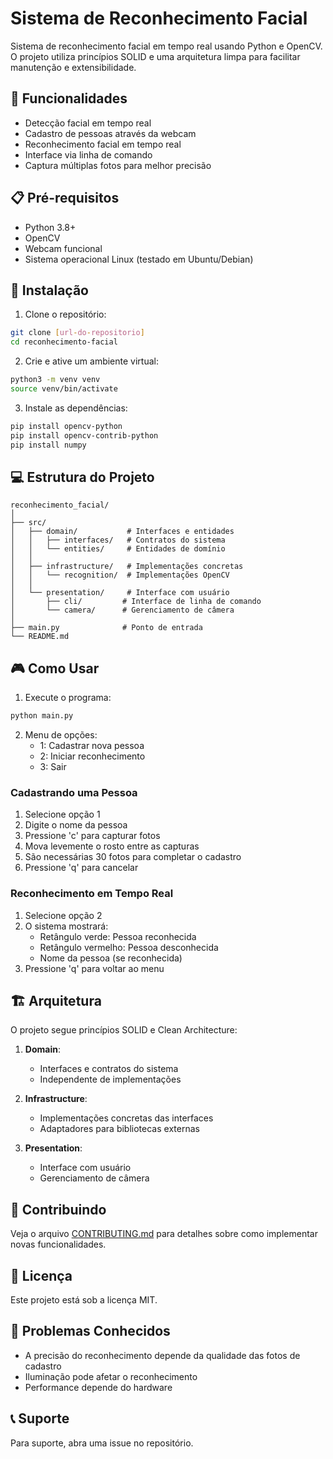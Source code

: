# Sistema de Reconhecimento Facial

Sistema de reconhecimento facial em tempo real usando Python e OpenCV. O projeto utiliza princípios SOLID e uma arquitetura limpa para facilitar manutenção e extensibilidade.

## 🚀 Funcionalidades

- Detecção facial em tempo real
- Cadastro de pessoas através da webcam
- Reconhecimento facial em tempo real
- Interface via linha de comando
- Captura múltiplas fotos para melhor precisão

## 📋 Pré-requisitos

- Python 3.8+
- OpenCV
- Webcam funcional
- Sistema operacional Linux (testado em Ubuntu/Debian)

## 🔧 Instalação

1. Clone o repositório:
```bash
git clone [url-do-repositorio]
cd reconhecimento-facial
```

2. Crie e ative um ambiente virtual:
```bash
python3 -m venv venv
source venv/bin/activate
```

3. Instale as dependências:
```bash
pip install opencv-python
pip install opencv-contrib-python
pip install numpy
```

## 💻 Estrutura do Projeto

```
reconhecimento_facial/
│
├── src/
│   ├── domain/           # Interfaces e entidades
│   │   ├── interfaces/   # Contratos do sistema
│   │   └── entities/     # Entidades de domínio
│   │
│   ├── infrastructure/   # Implementações concretas
│   │   └── recognition/  # Implementações OpenCV
│   │
│   └── presentation/     # Interface com usuário
│       ├── cli/         # Interface de linha de comando
│       └── camera/      # Gerenciamento de câmera
│
├── main.py              # Ponto de entrada
└── README.md
```

## 🎮 Como Usar

1. Execute o programa:
```bash
python main.py
```

2. Menu de opções:
   - 1: Cadastrar nova pessoa
   - 2: Iniciar reconhecimento
   - 3: Sair

### Cadastrando uma Pessoa

1. Selecione opção 1
2. Digite o nome da pessoa
3. Pressione 'c' para capturar fotos
4. Mova levemente o rosto entre as capturas
5. São necessárias 30 fotos para completar o cadastro
6. Pressione 'q' para cancelar

### Reconhecimento em Tempo Real

1. Selecione opção 2
2. O sistema mostrará:
   - Retângulo verde: Pessoa reconhecida
   - Retângulo vermelho: Pessoa desconhecida
   - Nome da pessoa (se reconhecida)
3. Pressione 'q' para voltar ao menu

## 🏗️ Arquitetura

O projeto segue princípios SOLID e Clean Architecture:

1. **Domain**: 
   - Interfaces e contratos do sistema
   - Independente de implementações

2. **Infrastructure**: 
   - Implementações concretas das interfaces
   - Adaptadores para bibliotecas externas

3. **Presentation**: 
   - Interface com usuário
   - Gerenciamento de câmera

## 🤝 Contribuindo

Veja o arquivo [CONTRIBUTING.md](CONTRIBUTING.md) para detalhes sobre como implementar novas funcionalidades.

## 📝 Licença

Este projeto está sob a licença MIT.

## 🐛 Problemas Conhecidos

- A precisão do reconhecimento depende da qualidade das fotos de cadastro
- Iluminação pode afetar o reconhecimento
- Performance depende do hardware

## 📞 Suporte

Para suporte, abra uma issue no repositório.